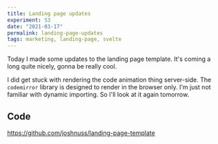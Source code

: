 ```yaml
---
title: Landing page updates
experiment: 53
date: "2021-03-17"
permalink: landing-page-updates
tags: marketing, landing-page, svelte
---
```


Today I made some updates to the landing page template. It's coming a long quite nicely, gonna be really cool.

I did get stuck with rendering the code animation thing server-side. The `codemirror` library is designed to render in the browser only. I'm just not familiar with dynamic importing. So I'll look at it again tomorrow.

## Code

https://github.com/joshnuss/landing-page-template

